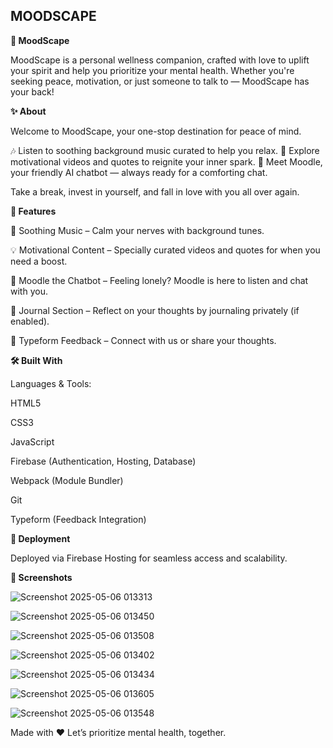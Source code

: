 **MOODSCAPE**
-------------------------------------------------------------------------------------------------------------------------------------------------------------------------------------------------------------------

**🌈 MoodScape**


MoodScape is a personal wellness companion, crafted with love to uplift your spirit and help you prioritize your mental health. Whether you're seeking peace, motivation, or just someone to talk to — MoodScape has your back!

**✨ About**

Welcome to MoodScape, your one-stop destination for peace of mind.

🎶 Listen to soothing background music curated to help you relax.
🎥 Explore motivational videos and quotes to reignite your inner spark.
💬 Meet Moodle, your friendly AI chatbot — always ready for a comforting chat.

Take a break, invest in yourself, and fall in love with you all over again.

**🧠 Features**

🎵 Soothing Music – Calm your nerves with background tunes.

💡 Motivational Content – Specially curated videos and quotes for when you need a boost.

🤖 Moodle the Chatbot – Feeling lonely? Moodle is here to listen and chat with you.

📒 Journal Section – Reflect on your thoughts by journaling privately (if enabled).

💌 Typeform Feedback – Connect with us or share your thoughts.

**🛠️ Built With**

Languages & Tools:

HTML5

CSS3

JavaScript

Firebase (Authentication, Hosting, Database)

Webpack (Module Bundler)

Git

Typeform (Feedback Integration)

**🚀 Deployment**

Deployed via Firebase Hosting for seamless access and scalability.

**📸 Screenshots**

![Screenshot 2025-05-06 013313](https://github.com/user-attachments/assets/785d9f80-df0a-4a64-9dcf-77519d502591)

![Screenshot 2025-05-06 013450](https://github.com/user-attachments/assets/b1509dab-bf3f-430f-9769-64af7bab7f7c)

![Screenshot 2025-05-06 013508](https://github.com/user-attachments/assets/99cae4b8-2ecd-40ab-97f0-44619c803dcf)

![Screenshot 2025-05-06 013402](https://github.com/user-attachments/assets/2db388b2-fb6e-4d87-8206-ea3a1360035c)

![Screenshot 2025-05-06 013434](https://github.com/user-attachments/assets/90753190-0df8-42df-ae10-db4c250c2de1)

![Screenshot 2025-05-06 013605](https://github.com/user-attachments/assets/80148dae-415b-45c6-b49d-6f1eb414b8c4)


![Screenshot 2025-05-06 013548](https://github.com/user-attachments/assets/ba199630-ddfd-40d0-b033-070d4ed10630)

Made with ❤️
Let’s prioritize mental health, together.















